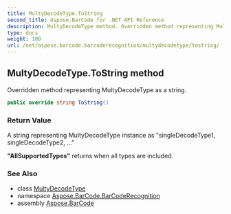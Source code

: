 ```yaml
---
title: MultyDecodeType.ToString
second_title: Aspose.BarCode for .NET API Reference
description: MultyDecodeType method. Overridden method representing MultyDecodeType as a string
type: docs
weight: 100
url: /net/aspose.barcode.barcoderecognition/multydecodetype/tostring/
---
```

## MultyDecodeType.ToString method

Overridden method representing MultyDecodeType as a string.

```csharp
public override string ToString()
```

### Return Value

A string representing MultyDecodeType instance as "singleDecodeType1, singleDecodeType2, ..."

**"AllSupportedTypes"** returns when all types are included.

### See Also

* class [MultyDecodeType](../)
* namespace [Aspose.BarCode.BarCodeRecognition](../../multydecodetype/)
* assembly [Aspose.BarCode](../../../)



